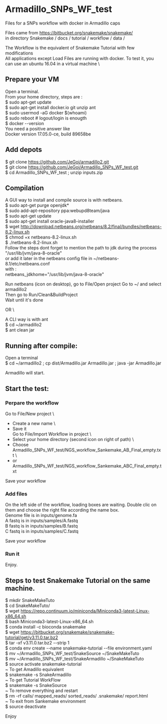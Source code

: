 # Armadillo_SNPs_WF_test
Files for a SNPs workflow with docker in Armadillo caps

Files came from https://bitbucket.org/snakemake/snakemake/ \
in directory Snakemake / docs / tutorial / workflow / data /

The Workflow is the equivalent of Snakemake Tutorial with few modifications \
All applications except Load Files are running with docker.
To test it, you can use an ubuntu 16.04 in a virtual machine \

## Prepare your VM
Open a terminal. \
From your home directory, steps are : \
$ sudo apt-get update \
$ sudo apt-get install docker.io git unzip ant \
$ sudo usermod -aG docker $(whoami) \
$ sudo reboot # logout/login is enougth \
$ docker --version \
You need a positive answer like \
Docker version 17.05.0-ce, build 89658be

## Add depots
$ git clone https://github.com/JeGoi/armadillo2.git  \
$ git clone https://github.com/JeGoi/Armadillo_SNPs_WF_test.git \
$ cd Armadillo_SNPs_WF_test ; unzip inputs.zip

## Compilation
A GUI way to install and compile source is with netbeans. \
$ sudo apt-get purge openjdk* \
$ sudo add-apt-repository ppa:webupd8team/java \
$ sudo apt-get update \
$ sudo apt-get install oracle-java8-installer \
$ wget http://download.netbeans.org/netbeans/8.2/final/bundles/netbeans-8.2-linux.sh \
$ chmod +x netbeans-8.2-linux.sh \
$ ./netbeans-8.2-linux.sh \
Follow the steps dont forget to mention the path to jdk during the process \
"/usr/lib/jvm/java-8-oracle" \
or add it later in the netbeans config file in ~/netbeans-8.1/etc/netbeans.conf \
with : \
netbeans_jdkhome="/usr/lib/jvm/java-8-oracle"

Run netbeans (icon on desktop), go to File/Open project Go to ~/ and select armadillo2 \
Then go to Run/Clean&BuildProject\
Wait until it's done

OR \

A CLI way is with ant \
$ cd ~/armadillo2 \
$ ant clean jar


## Running after compile:
Open a terminal \
$ cd ~/armadillo2 ; cp dist/Armadillo.jar Armadillo.jar ; java -jar Armadillo.jar

Armadillo will start.

## Start the test:
### Perpare the workflow
Go to File/New project \
- Create a new name \
- Save it \
Go to File/Import Workflow in project \
- Select your home directory (second icon on right of path) \
- Choose Armadillo_SNPs_WF_test/NGS_workflow_Sankemake_AB_Final_empty.txt \
- or Armadillo_SNPs_WF_test/NGS_workflow_Sankemake_ABC_Final_empty.txt

Save your workflow

### Add files
On the left side of the workflow, loading boxes are waiting. Double clic on them and choose the right file according the name box. \
Genome file is in inputs/genome.fa \
A fastq is in  inputs/samples/A.fastq \
B fastq is in  inputs/samples/B.fastq \
C fastq is in  inputs/samples/C.fastq

Save your workflow

### Run it

Enjoy.

## Steps to test Snakemake Tutorial on the same machine.

$ mkdir SnakeMakeTuto  \
$ cd SnakeMakeTuto/  \
$ wget https://repo.continuum.io/miniconda/Miniconda3-latest-Linux-x86_64.sh  \
$ bash Miniconda3-latest-Linux-x86_64.sh   \
$ conda install -c bioconda snakemake  \
$ wget https://bitbucket.org/snakemake/snakemake-tutorial/get/v3.11.0.tar.bz2  \
$ tar -xf v3.11.0.tar.bz2 --strip 1  \
$ conda env create --name snakemake-tutorial --file environment.yaml  \
$ mv ~/Armadillo_SNPs_WF_test/SnakeSource    ~/SnakeMakeTuto  \
$ mv ~/Armadillo_SNPs_WF_test/SnakeArmadillo ~/SnakeMakeTuto  \
$ source activate snakemake-tutorial  \
~ To get Amadillo equivalent  \
$ snakemake -s SnakeArmadillo   \
~ To get Tutorial WorkFlow  \
$ snakemake -s SnakeSource  \
~ To remove everything and restart  \
$ rm -rf calls/ mapped_reads/ sorted_reads/ .snakemake/ report.html   \
~ To exit from Sankemake environment  \
$ source deactivate  

Enjoy
